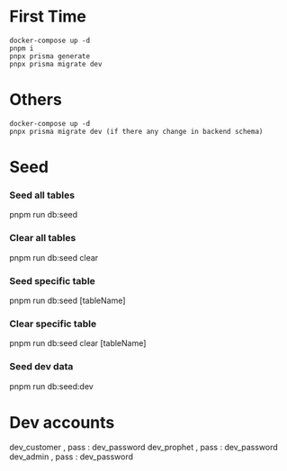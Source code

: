 # First Time

```
docker-compose up -d
pnpm i
pnpx prisma generate
pnpx prisma migrate dev

```

# Others

```
docker-compose up -d
pnpx prisma migrate dev (if there any change in backend schema)
```

# Seed

### Seed all tables

pnpm run db:seed

### Clear all tables

pnpm run db:seed clear

### Seed specific table

pnpm run db:seed [tableName]

### Clear specific table

pnpm run db:seed clear [tableName]

### Seed dev data

pnpm run db:seed:dev

# Dev accounts

dev_customer , pass : dev_password
dev_prophet , pass : dev_password
dev_admin , pass : dev_password
